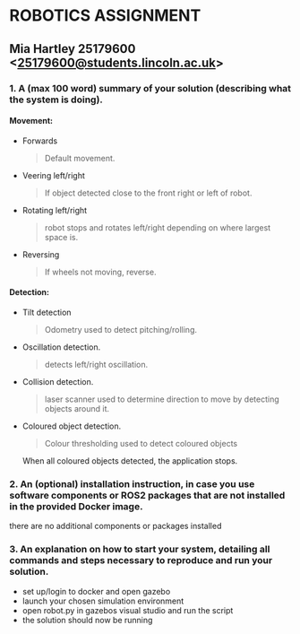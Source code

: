 # ROBOTICS ASSIGNMENT 

## Mia Hartley 25179600 <<25179600@students.lincoln.ac.uk>>

### 1.    A (max 100 word) summary of your solution (describing what the system is doing). 

#### Movement:
* Forwards
  > Default movement.
* Veering left/right
  > If object detected close to the front right or left of robot.
* Rotating left/right
  > robot stops and rotates left/right depending on where largest space is.
* Reversing
  > If wheels not moving, reverse.

#### Detection:
* Tilt detection
  > Odometry used to detect pitching/rolling.
* Oscillation detection.
  > detects left/right oscillation.
* Collision detection.
  > laser scanner used to determine direction to move by detecting objects around it.
* Coloured object detection.
  > Colour thresholding used to detect coloured objects

  When all coloured objects detected, the application stops.


### 2.    An (optional) installation instruction, in case you use software components or ROS2 packages that are not installed in the provided Docker image.

there are no additional components or packages installed

### 3.    An explanation on how to start your system, detailing all commands and steps necessary to reproduce and run your solution.

* set up/login to docker and open gazebo
* launch your chosen simulation environment 
* open robot.py in gazebos visual studio and run the script
* the solution should now be running
